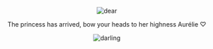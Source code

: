 <p align="center"> <img src="https://i.postimg.cc/Pxm2k17C/Untitled497-20251030200838.png" alt="dear" />

<p align="center"> The princess has arrived, bow your heads to her highness Aurélie ♡

<p align="center"> <img src="https://i.postimg.cc/pTDqtKSF/Untitled497-20251030200851.png" alt="darling" />
